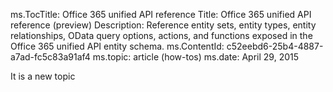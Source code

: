ms.TocTitle: Office 365 unified API reference
Title: Office 365 unified API reference (preview)
Description: Reference entity sets, entity types, entity relationships, OData query options, actions, and functions exposed in the Office 365 unified API entity schema.
ms.ContentId: c52eebd6-25b4-4887-a7ad-fc5c83a91af4
ms.topic: article (how-tos)
ms.date: April 29, 2015

It is a new topic


